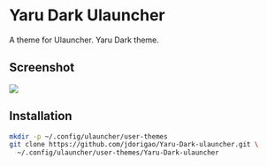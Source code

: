 # Yaru Dark Ulauncher

A theme for Ulauncher. Yaru Dark theme.

## Screenshot
![](https://uploaddeimagens.com.br/images/003/817/163/original/Screenshot-Ulauncher.png?1649353669)

## Installation

```sh
mkdir -p ~/.config/ulauncher/user-themes
git clone https://github.com/jdorigao/Yaru-Dark-ulauncher.git \
  ~/.config/ulauncher/user-themes/Yaru-Dark-ulauncher
```
